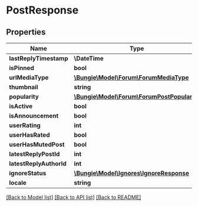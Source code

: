 # PostResponse

## Properties
Name | Type | Description | Notes
------------ | ------------- | ------------- | -------------
**lastReplyTimestamp** | **\DateTime** |  | [optional] 
**isPinned** | **bool** |  | [optional] 
**urlMediaType** | [**\Bungie\Model\Forum\ForumMediaType**](ForumMediaType.md) |  | [optional] 
**thumbnail** | **string** |  | [optional] 
**popularity** | [**\Bungie\Model\Forum\ForumPostPopularity**](ForumPostPopularity.md) |  | [optional] 
**isActive** | **bool** |  | [optional] 
**isAnnouncement** | **bool** |  | [optional] 
**userRating** | **int** |  | [optional] 
**userHasRated** | **bool** |  | [optional] 
**userHasMutedPost** | **bool** |  | [optional] 
**latestReplyPostId** | **int** |  | [optional] 
**latestReplyAuthorId** | **int** |  | [optional] 
**ignoreStatus** | [**\Bungie\Model\Ignores\IgnoreResponse**](IgnoreResponse.md) |  | [optional] 
**locale** | **string** |  | [optional] 

[[Back to Model list]](../README.md#documentation-for-models) [[Back to API list]](../README.md#documentation-for-api-endpoints) [[Back to README]](../README.md)


